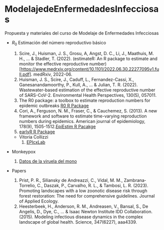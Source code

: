 # ModelajedeEnfermedadesInfecciosas
Propuesta y materiales del curso de Modelaje de Enfermedades Infecciosas

- $R_0$ Estimación del número reproductivo básico
  1. Scire, J., Huisman, J. S., Grosu, A, Angst, D. C., Li, J., Maathuis, M. H., ... & Stadler, T. (2022). (estimateR: An R package to estimate and monitor the effective reproductive number)[https://www.medrxiv.org/content/10.1101/2022.06.30.22277095v1.full.pdf]. medRxiv, 2022-06.
  2. Huisman, J. S., Scire, J., Caduff, L., Fernandez-Cassi, X., Ganesanandamoorthy, P., Kull, A., ... & Julian, T. R. (2022). Wastewater-based estimation of the effective reproductive number of SARS-CoV-2. Environmental Health Perspectives, 130(5), 057011.
  3. The R0 package: a toolbox to estimate reproduction numbers for epidemic outbreaks [R0 R Package](https://bmcmedinformdecismak.biomedcentral.com/articles/10.1186/1472-6947-12-147)
  4. Cori, A., Ferguson, N. M., Fraser, C., & Cauchemez, S. (2013). A new framework and software to estimate time-varying reproduction numbers during epidemics. American journal of epidemiology, 178(9), 1505-1512.[EpiEstim R Pacakge](https://cran.r-project.org/web/packages/EpiEstim/vignettes/demo.html)
  5. [earlyR R Package](https://www.repidemicsconsortium.org/earlyR/articles/earlyR.html)

  
  - Vitoria Collizzi
    1. [EPIcxLab](https://www.epicx-lab.com/covid-19.html?s=35) 

- Monkeypox
  1. [Datos de la viruela del mono](https://github.com/globaldothealth/monkeypox)
 
- Papers
    1. Prist, P. R., Siliansky de Andreazzi, C., Vidal, M. M., Zambrana‐Torrelio, C., Daszak, P., Carvalho, R. L., & Tambosi, L. R. (2023). Promoting landscapes with a low zoonotic disease risk through forest restoration: The need for comprehensive guidelines. Journal of Applied Ecology.
    2. Heesterbeek, H., Anderson, R. M., Andreasen, V., Bansal, S., De Angelis, D., Dye, C., ... & Isaac Newton Institute IDD Collaboration. (2015). Modeling infectious disease dynamics in the complex landscape of global health. Science, 347(6227), aaa4339.
